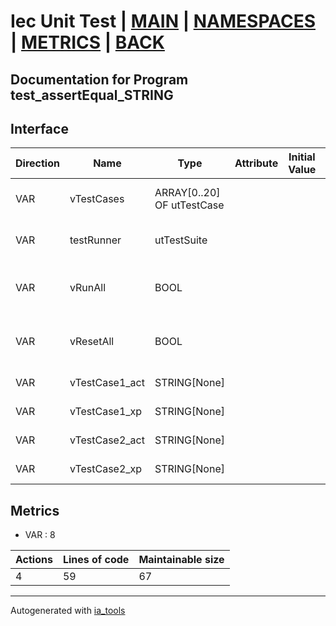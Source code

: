 # Iec Unit Test | [MAIN] | [NAMESPACES] | [METRICS] | [BACK]  

## Documentation for Program test_assertEqual_STRING  

## Interface  

| Direction | Name | Type | Attribute | Initial Value | Documentation |
| --------- | ---- | ---- | --------- | ------------- | ------------- |
| VAR | vTestCases | ARRAY[0..20] OF utTestCase |  |  | Definition of all test cases for this POU |  
| VAR | testRunner | utTestSuite |  |  | Test Suite fb instance to run the tests |  
| VAR | vRunAll | BOOL |  |  | Manual command to run all tests for this POU |  
| VAR | vResetAll | BOOL |  |  | Manual command to reset all tests for this POU |  
| VAR | vTestCase1_act | STRING[None] |  |  | Test data 1 of test case 1 |  
| VAR | vTestCase1_xp | STRING[None] |  |  | Test data 2 of test case 1 |  
| VAR | vTestCase2_act | STRING[None] |  |  | Test data 1 of test case 2 |  
| VAR | vTestCase2_xp | STRING[None] |  |  | Test data 2 of test case 2 |  


## Metrics  

- VAR : 8

| Actions | Lines of code | Maintainable size |
| ------- | ------------- | ----------------- |
| 4 | 59 | 67 |

---
Autogenerated with [ia_tools](https://github.com/tkucic/ia_tools)  

[MAIN]: ../../../../index.md
[NAMESPACES]: ../../nsList.md
[METRICS]: ../../../metrics.md
[BACK]: ../nsMain.md
